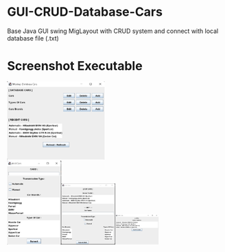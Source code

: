 # GUI-CRUD-Database-Cars
Base Java GUI swing MigLayout with CRUD system and connect with local database file (.txt)

# Screenshot Executable
<img src="main-app.png" width="45%">
<br>
<img src="add-app.png" width="25%"><img src="edit-app.png" width="25%"><img src="delete-app.png" width="20%">
